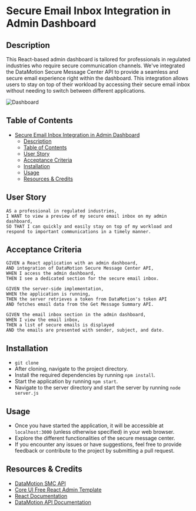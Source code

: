 # Secure Email Inbox Integration in Admin Dashboard

## Description

This React-based admin dashboard is tailored for professionals in regulated industries who require secure communication channels. We've integrated the DataMotion Secure Message Center API to provide a seamless and secure email experience right within the dashboard. This integration allows users to stay on top of their workload by accessing their secure email inbox without needing to switch between different applications.

![Dashboard](https://github.com/janellephalon/email-dashboard-preview-smc-api/assets/95178236/b35c113e-ff4d-4c0c-922a-94a3473059b8)

## Table of Contents

- [Secure Email Inbox Integration in Admin Dashboard](#secure-email-inbox-integration-in-admin-dashboard)
  - [Description](#description)
  - [Table of Contents](#table-of-contents)
  - [User Story](#user-story)
  - [Acceptance Criteria](#acceptance-criteria)
  - [Installation](#installation)
  - [Usage](#usage)
  - [Resources \& Credits](#resources--credits)

## User Story

```
AS a professional in regulated industries,
I WANT to view a preview of my secure email inbox on my admin dashboard,
SO THAT I can quickly and easily stay on top of my workload and respond to important communications in a timely manner.
```

## Acceptance Criteria

```
GIVEN a React application with an admin dashboard,
AND integration of DataMotion Secure Message Center API,
WHEN I access the admin dashboard,
THEN I see a dedicated section for the secure email inbox.

GIVEN the server-side implementation,
WHEN the application is running,
THEN the server retrieves a token from DataMotion's token API
AND fetches email data from the Get Message Summary API.

GIVEN the email inbox section in the admin dashboard,
WHEN I view the email inbox,
THEN a list of secure emails is displayed
AND the emails are presented with sender, subject, and date.
```

## Installation

- `git clone`
- After cloning, navigate to the project directory.
- Install the required dependencies by running `npm install`.
- Start the application by running `npm start`.
- Navigate to the server directory and start the server by running `node server.js`

## Usage

- Once you have started the application, it will be accessible at `localhost:3000` (unless otherwise specified) in your web browser.
- Explore the different functionalities of the secure message center.
- If you encounter any issues or have suggestions, feel free to provide feedback or contribute to the project by submitting a pull request.

## Resources & Credits

- [DataMotion SMC API](https://datamotion.com/portal/project/DataMotion/dashboard)
- [Core UI Free React Admin Template](https://github.com/coreui/coreui-free-react-admin-template)
- [React Documentation](https://reactjs.org/)
- [DataMotion API Documentation](https://developers.datamotion.com/)

